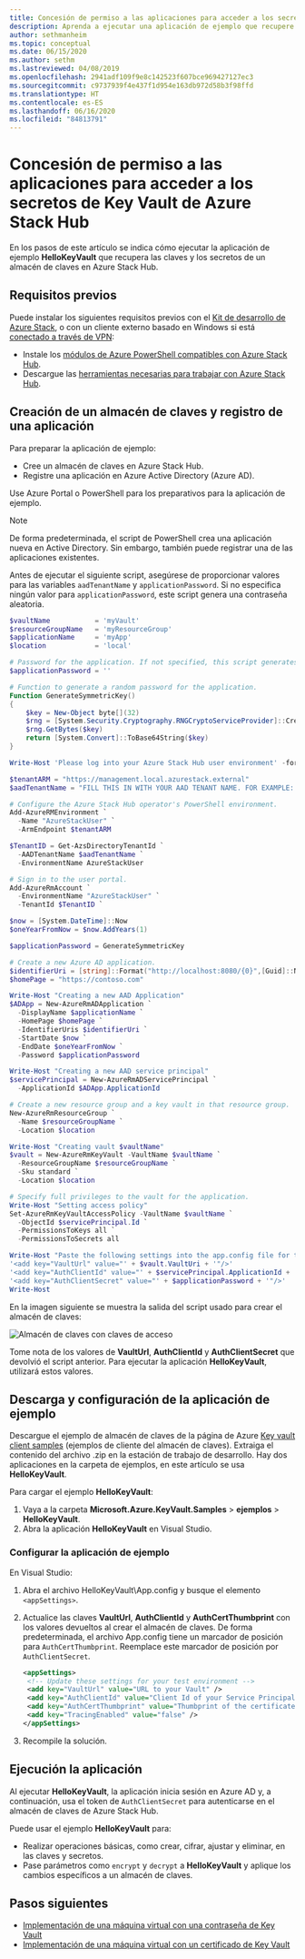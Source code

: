 ```yaml
---
title: Concesión de permiso a las aplicaciones para acceder a los secretos de Key Vault de Azure Stack Hub
description: Aprenda a ejecutar una aplicación de ejemplo que recupere las claves y los secretos de un almacén de claves en Azure Stack Hub.
author: sethmanheim
ms.topic: conceptual
ms.date: 06/15/2020
ms.author: sethm
ms.lastreviewed: 04/08/2019
ms.openlocfilehash: 2941adf109f9e8c142523f607bce969427127ec3
ms.sourcegitcommit: c9737939f4e437f1d954e163db972d58b3f98ffd
ms.translationtype: HT
ms.contentlocale: es-ES
ms.lasthandoff: 06/16/2020
ms.locfileid: "84813791"
---
```

# <a name="allow-apps-to-access-azure-stack-hub-key-vault-secrets"></a>Concesión de permiso a las aplicaciones para acceder a los secretos de Key Vault de Azure Stack Hub

En los pasos de este artículo se indica cómo ejecutar la aplicación de ejemplo **HelloKeyVault** que recupera las claves y los secretos de un almacén de claves en Azure Stack Hub.

## <a name="prerequisites"></a>Requisitos previos

Puede instalar los siguientes requisitos previos con el [Kit de desarrollo de Azure Stack](../asdk/asdk-connect.md#connect-to-azure-stack-using-rdp), o con un cliente externo basado en Windows si está [conectado a través de VPN](../asdk/asdk-connect.md#connect-to-azure-stack-using-vpn):

* Instale los [módulos de Azure PowerShell compatibles con Azure Stack Hub](../operator/azure-stack-powershell-install.md).
* Descargue las [herramientas necesarias para trabajar con Azure Stack Hub](../operator/azure-stack-powershell-download.md).

## <a name="create-a-key-vault-and-register-an-app"></a>Creación de un almacén de claves y registro de una aplicación

Para preparar la aplicación de ejemplo:

* Cree un almacén de claves en Azure Stack Hub.
* Registre una aplicación en Azure Active Directory (Azure AD).

Use Azure Portal o PowerShell para los preparativos para la aplicación de ejemplo.

> [!NOTE]
> De forma predeterminada, el script de PowerShell crea una aplicación nueva en Active Directory. Sin embargo, también puede registrar una de las aplicaciones existentes.

Antes de ejecutar el siguiente script, asegúrese de proporcionar valores para las variables `aadTenantName` y `applicationPassword`. Si no especifica ningún valor para `applicationPassword`, este script genera una contraseña aleatoria.

```powershell
$vaultName           = 'myVault'
$resourceGroupName   = 'myResourceGroup'
$applicationName     = 'myApp'
$location            = 'local'

# Password for the application. If not specified, this script generates a random password during app creation.
$applicationPassword = ''

# Function to generate a random password for the application.
Function GenerateSymmetricKey()
{
    $key = New-Object byte[](32)
    $rng = [System.Security.Cryptography.RNGCryptoServiceProvider]::Create()
    $rng.GetBytes($key)
    return [System.Convert]::ToBase64String($key)
}

Write-Host 'Please log into your Azure Stack Hub user environment' -foregroundcolor Green

$tenantARM = "https://management.local.azurestack.external"
$aadTenantName = "FILL THIS IN WITH YOUR AAD TENANT NAME. FOR EXAMPLE: myazurestack.onmicrosoft.com"

# Configure the Azure Stack Hub operator's PowerShell environment.
Add-AzureRMEnvironment `
  -Name "AzureStackUser" `
  -ArmEndpoint $tenantARM

$TenantID = Get-AzsDirectoryTenantId `
  -AADTenantName $aadTenantName `
  -EnvironmentName AzureStackUser

# Sign in to the user portal.
Add-AzureRmAccount `
  -EnvironmentName "AzureStackUser" `
  -TenantId $TenantID `

$now = [System.DateTime]::Now
$oneYearFromNow = $now.AddYears(1)

$applicationPassword = GenerateSymmetricKey

# Create a new Azure AD application.
$identifierUri = [string]::Format("http://localhost:8080/{0}",[Guid]::NewGuid().ToString("N"))
$homePage = "https://contoso.com"

Write-Host "Creating a new AAD Application"
$ADApp = New-AzureRmADApplication `
  -DisplayName $applicationName `
  -HomePage $homePage `
  -IdentifierUris $identifierUri `
  -StartDate $now `
  -EndDate $oneYearFromNow `
  -Password $applicationPassword

Write-Host "Creating a new AAD service principal"
$servicePrincipal = New-AzureRmADServicePrincipal `
  -ApplicationId $ADApp.ApplicationId

# Create a new resource group and a key vault in that resource group.
New-AzureRmResourceGroup `
  -Name $resourceGroupName `
  -Location $location

Write-Host "Creating vault $vaultName"
$vault = New-AzureRmKeyVault -VaultName $vaultName `
  -ResourceGroupName $resourceGroupName `
  -Sku standard `
  -Location $location

# Specify full privileges to the vault for the application.
Write-Host "Setting access policy"
Set-AzureRmKeyVaultAccessPolicy -VaultName $vaultName `
  -ObjectId $servicePrincipal.Id `
  -PermissionsToKeys all `
  -PermissionsToSecrets all

Write-Host "Paste the following settings into the app.config file for the HelloKeyVault project:"
'<add key="VaultUrl" value="' + $vault.VaultUri + '"/>'
'<add key="AuthClientId" value="' + $servicePrincipal.ApplicationId + '"/>'
'<add key="AuthClientSecret" value="' + $applicationPassword + '"/>'
Write-Host
```

En la imagen siguiente se muestra la salida del script usado para crear el almacén de claves:

![Almacén de claves con claves de acceso](media/azure-stack-key-vault-sample-app/settingsoutput.png)

Tome nota de los valores de **VaultUrl**, **AuthClientId** y **AuthClientSecret** que devolvió el script anterior. Para ejecutar la aplicación **HelloKeyVault**, utilizará estos valores.

## <a name="download-and-configure-the-sample-application"></a>Descarga y configuración de la aplicación de ejemplo

Descargue el ejemplo de almacén de claves de la página de Azure [Key vault client samples](https://www.microsoft.com/download/details.aspx?id=45343) (ejemplos de cliente del almacén de claves). Extraiga el contenido del archivo .zip en la estación de trabajo de desarrollo. Hay dos aplicaciones en la carpeta de ejemplos, en este artículo se usa **HelloKeyVault**.

Para cargar el ejemplo **HelloKeyVault**:

1. Vaya a la carpeta **Microsoft.Azure.KeyVault.Samples** > **ejemplos** > **HelloKeyVault**.
2. Abra la aplicación **HelloKeyVault** en Visual Studio.

### <a name="configure-the-sample-application"></a>Configurar la aplicación de ejemplo

En Visual Studio:

1. Abra el archivo HelloKeyVault\App.config y busque el elemento `<appSettings>`.
2. Actualice las claves **VaultUrl**, **AuthClientId** y **AuthCertThumbprint** con los valores devueltos al crear el almacén de claves. De forma predeterminada, el archivo App.config tiene un marcador de posición para `AuthCertThumbprint`. Reemplace este marcador de posición por `AuthClientSecret`.

   ```xml
   <appSettings>
    <!-- Update these settings for your test environment -->
    <add key="VaultUrl" value="URL to your Vault" />
    <add key="AuthClientId" value="Client Id of your Service Principal" />
    <add key="AuthCertThumbprint" value="Thumbprint of the certificate used for authentication" />
    <add key="TracingEnabled" value="false" />
   </appSettings>
   ```

3. Recompile la solución.

## <a name="run-the-app"></a>Ejecución la aplicación

Al ejecutar **HelloKeyVault**, la aplicación inicia sesión en Azure AD y, a continuación, usa el token de `AuthClientSecret` para autenticarse en el almacén de claves de Azure Stack Hub.

Puede usar el ejemplo **HelloKeyVault** para:

* Realizar operaciones básicas, como crear, cifrar, ajustar y eliminar, en las claves y secretos.
* Pase parámetros como `encrypt` y `decrypt` a **HelloKeyVault** y aplique los cambios específicos a un almacén de claves.

## <a name="next-steps"></a>Pasos siguientes

* [Implementación de una máquina virtual con una contraseña de Key Vault](azure-stack-key-vault-deploy-vm-with-secret.md)
* [Implementación de una máquina virtual con un certificado de Key Vault](azure-stack-key-vault-push-secret-into-vm.md)
